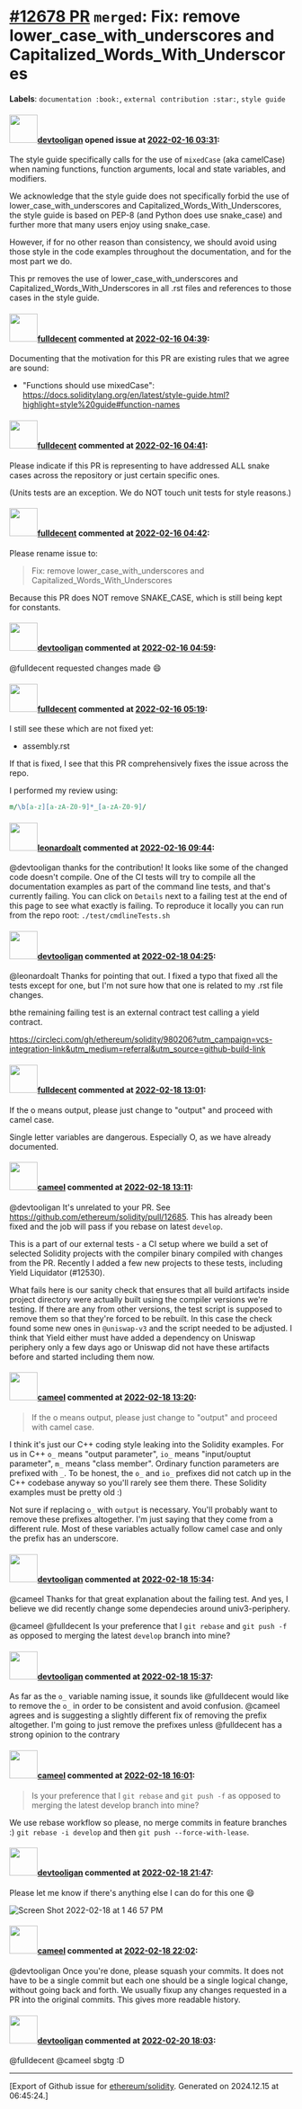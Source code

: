 # [\#12678 PR](https://github.com/ethereum/solidity/pull/12678) `merged`: Fix: remove lower_case_with_underscores and Capitalized_Words_With_Underscores
**Labels**: `documentation :book:`, `external contribution :star:`, `style guide`


#### <img src="https://avatars.githubusercontent.com/u/71567643?u=d067093ea441826fdfb9b2e4e32eb80b7d9f58ee&v=4" width="50">[devtooligan](https://github.com/devtooligan) opened issue at [2022-02-16 03:31](https://github.com/ethereum/solidity/pull/12678):

The style guide specifically calls for the use of `mixedCase` (aka camelCase) when naming functions, function arguments, local and state variables, and modifiers.

We acknowledge that the style guide does not specifically forbid the use of lower_case_with_underscores and Capitalized_Words_With_Underscores, the style guide is based on PEP-8 (and Python does use snake_case) and further more that many users enjoy using snake_case.

However, if for no other reason than consistency, we should avoid using those style in the code examples throughout the documentation, and for the most part we do.

This pr removes the use of lower_case_with_underscores and Capitalized_Words_With_Underscores in all .rst files and references to those cases in the style guide.


#### <img src="https://avatars.githubusercontent.com/u/382183?u=499298f335f6f4f2b2498c3510275590dd8e67fc&v=4" width="50">[fulldecent](https://github.com/fulldecent) commented at [2022-02-16 04:39](https://github.com/ethereum/solidity/pull/12678#issuecomment-1041100000):

Documenting that the motivation for this PR are existing rules that we agree are sound:

- "Functions should use mixedCase": https://docs.soliditylang.org/en/latest/style-guide.html?highlight=style%20guide#function-names

#### <img src="https://avatars.githubusercontent.com/u/382183?u=499298f335f6f4f2b2498c3510275590dd8e67fc&v=4" width="50">[fulldecent](https://github.com/fulldecent) commented at [2022-02-16 04:41](https://github.com/ethereum/solidity/pull/12678#issuecomment-1041100728):

Please indicate if this PR is representing to have addressed ALL snake cases across the repository or just certain specific ones.

(Units tests are an exception. We do NOT touch unit tests for style reasons.)

#### <img src="https://avatars.githubusercontent.com/u/382183?u=499298f335f6f4f2b2498c3510275590dd8e67fc&v=4" width="50">[fulldecent](https://github.com/fulldecent) commented at [2022-02-16 04:42](https://github.com/ethereum/solidity/pull/12678#issuecomment-1041101107):

Please rename issue to:

> Fix: remove lower_case_with_underscores and Capitalized_Words_With_Underscores

Because this PR does NOT remove SNAKE_CASE, which is still being kept for constants.

#### <img src="https://avatars.githubusercontent.com/u/71567643?u=d067093ea441826fdfb9b2e4e32eb80b7d9f58ee&v=4" width="50">[devtooligan](https://github.com/devtooligan) commented at [2022-02-16 04:59](https://github.com/ethereum/solidity/pull/12678#issuecomment-1041109245):

@fulldecent requested changes made 😄

#### <img src="https://avatars.githubusercontent.com/u/382183?u=499298f335f6f4f2b2498c3510275590dd8e67fc&v=4" width="50">[fulldecent](https://github.com/fulldecent) commented at [2022-02-16 05:19](https://github.com/ethereum/solidity/pull/12678#issuecomment-1041119124):

I still see these which are not fixed yet:

- assembly.rst

If that is fixed, I see that this PR comprehensively fixes the issue across the repo.

I performed my review using:

```perl
m/\b[a-z][a-zA-Z0-9]*_[a-zA-Z0-9]/
```

#### <img src="https://avatars.githubusercontent.com/u/504195?u=ce2facd14af9fd474ebff49f0d44891f56f7500f&v=4" width="50">[leonardoalt](https://github.com/leonardoalt) commented at [2022-02-16 09:44](https://github.com/ethereum/solidity/pull/12678#issuecomment-1041300074):

@devtooligan thanks for the contribution!
It looks like some of the changed code doesn't compile. One of the CI tests will try to compile all the documentation examples as part of the command line tests, and that's currently failing.
You can click on `Details` next to a failing test at the end of this page to see what exactly is failing.
To reproduce it locally you can run from the repo root: `./test/cmdlineTests.sh`

#### <img src="https://avatars.githubusercontent.com/u/71567643?u=d067093ea441826fdfb9b2e4e32eb80b7d9f58ee&v=4" width="50">[devtooligan](https://github.com/devtooligan) commented at [2022-02-18 04:25](https://github.com/ethereum/solidity/pull/12678#issuecomment-1043867748):

@leonardoalt Thanks for pointing that out. I fixed a typo that fixed all the tests except for one, but I'm not sure how that one is related to my .rst file changes.

bthe remaining failing test is an external contract test calling a yield contract.

https://circleci.com/gh/ethereum/solidity/980206?utm_campaign=vcs-integration-link&utm_medium=referral&utm_source=github-build-link

#### <img src="https://avatars.githubusercontent.com/u/382183?u=499298f335f6f4f2b2498c3510275590dd8e67fc&v=4" width="50">[fulldecent](https://github.com/fulldecent) commented at [2022-02-18 13:01](https://github.com/ethereum/solidity/pull/12678#issuecomment-1044494437):

If the o means output, please just change to "output" and proceed with camel case. 

Single letter variables are dangerous. Especially O, as we have already documented.

#### <img src="https://avatars.githubusercontent.com/u/137030?v=4" width="50">[cameel](https://github.com/cameel) commented at [2022-02-18 13:11](https://github.com/ethereum/solidity/pull/12678#issuecomment-1044508231):

@devtooligan It's unrelated to your PR. See https://github.com/ethereum/solidity/pull/12685. This has already been fixed and the job will pass if you rebase on latest `develop`.

This is a part of our external tests - a CI setup where we build a set of selected Solidity projects with the compiler binary compiled with changes from the PR. Recently I added a few new projects to these tests, including Yield Liquidator (#12530).

What fails here is our sanity check that ensures that all build artifacts inside project directory were actually built using the compiler versions we're testing. If there are any from other versions, the test script is supposed to remove them so that they're forced to be rebuilt. In this case the check found some new ones in `@uniswap-v3` and the script needed to be adjusted. I think that Yield either must have added a dependency on Uniswap periphery only a few days ago or Uniswap did not have these artifacts before and started including them now.

#### <img src="https://avatars.githubusercontent.com/u/137030?v=4" width="50">[cameel](https://github.com/cameel) commented at [2022-02-18 13:20](https://github.com/ethereum/solidity/pull/12678#issuecomment-1044519066):

> If the o means output, please just change to "output" and proceed with camel case. 

I think it's just our C++ coding style leaking into the Solidity examples. For us in C++ `o_` means "output parameter", `io_` means "input/ouptut parameter", `m_` means "class member". Ordinary function parameters are prefixed with `_`. To be honest, the `o_` and `io_` prefixes did not catch up in the C++ codebase anyway so you'll rarely see them there. These Solidity examples must be pretty old :)

Not sure if replacing `o_` with `output` is necessary. You'll probably want to remove these prefixes altogether. I'm just saying that they come from a different rule. Most of these variables actually follow camel case and only the prefix has an underscore.

#### <img src="https://avatars.githubusercontent.com/u/71567643?u=d067093ea441826fdfb9b2e4e32eb80b7d9f58ee&v=4" width="50">[devtooligan](https://github.com/devtooligan) commented at [2022-02-18 15:34](https://github.com/ethereum/solidity/pull/12678#issuecomment-1044710719):

@cameel Thanks for that great explanation about the failing test.  And yes, I believe we did recently change some dependecies around univ3-periphery.

@cameel @fulldecent Is your preference that I `git rebase` and `git push -f` as opposed to merging the latest `develop` branch into mine?

#### <img src="https://avatars.githubusercontent.com/u/71567643?u=d067093ea441826fdfb9b2e4e32eb80b7d9f58ee&v=4" width="50">[devtooligan](https://github.com/devtooligan) commented at [2022-02-18 15:37](https://github.com/ethereum/solidity/pull/12678#issuecomment-1044715724):

As far as the `o_` variable naming issue, it sounds like @fulldecent would like to remove the `o_` in order to be consistent and avoid confusion.  @cameel agrees and is suggesting a slightly different fix of removing the prefix altogether.  I'm going to just remove the prefixes unless @fulldecent has a strong opinion to the contrary

#### <img src="https://avatars.githubusercontent.com/u/137030?v=4" width="50">[cameel](https://github.com/cameel) commented at [2022-02-18 16:01](https://github.com/ethereum/solidity/pull/12678#issuecomment-1044753493):

> Is your preference that I `git rebase` and `git push -f` as opposed to merging the latest develop branch into mine?

We use rebase workflow so please, no merge commits in feature branches :) `git rebase -i develop` and then `git push --force-with-lease`.

#### <img src="https://avatars.githubusercontent.com/u/71567643?u=d067093ea441826fdfb9b2e4e32eb80b7d9f58ee&v=4" width="50">[devtooligan](https://github.com/devtooligan) commented at [2022-02-18 21:47](https://github.com/ethereum/solidity/pull/12678#issuecomment-1045227943):

Please let me know if there's anything else I can do for this one 😄 


![Screen Shot 2022-02-18 at 1 46 57 PM](https://user-images.githubusercontent.com/71567643/154765658-831e7a24-0b51-4eba-a0f8-c1420ee8ccd0.png)

#### <img src="https://avatars.githubusercontent.com/u/137030?v=4" width="50">[cameel](https://github.com/cameel) commented at [2022-02-18 22:02](https://github.com/ethereum/solidity/pull/12678#issuecomment-1045247865):

@devtooligan Once you're done, please squash your commits. It does not have to be a single commit but each one should be a single logical change, without going back and forth. We usually fixup any changes requested in a PR into the original commits. This gives more readable history.

#### <img src="https://avatars.githubusercontent.com/u/71567643?u=d067093ea441826fdfb9b2e4e32eb80b7d9f58ee&v=4" width="50">[devtooligan](https://github.com/devtooligan) commented at [2022-02-20 18:03](https://github.com/ethereum/solidity/pull/12678#issuecomment-1046290770):

@fulldecent @cameel sbgtg :D


-------------------------------------------------------------------------------



[Export of Github issue for [ethereum/solidity](https://github.com/ethereum/solidity). Generated on 2024.12.15 at 06:45:24.]
